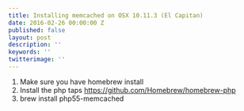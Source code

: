 ```yaml
---
title: Installing memcached on OSX 10.11.3 (El Capitan)
date: 2016-02-26 00:00:00 Z
published: false
layout: post
description: ''
keywords: ''
twitterimage: ''
---
```


1. Make sure you have homebrew install
2. Install the php taps https://github.com/Homebrew/homebrew-php
3. brew install php55-memcached

